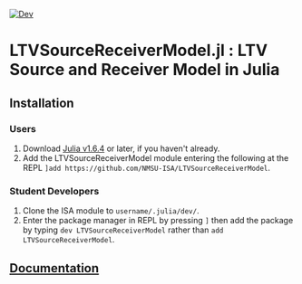 
[![Dev](https://img.shields.io/badge/docs-dev-blue.svg)](https://nmsu-isa.github.io/LTVSourceReceiverModel/dev)

# LTVSourceReceiverModel.jl : LTV Source and Receiver Model in Julia



## Installation

### Users
1) Download [Julia v1.6.4](https://julialang.org/downloads/#long_term_support_release) or later, if you haven't already.
1) Add the LTVSourceReceiverModel module entering the following at the REPL `]add https://github.com/NMSU-ISA/LTVSourceReceiverModel`.

### Student Developers
1) Clone the ISA module to `username/.julia/dev/`.
2) Enter the package manager in REPL by pressing `]`  then add the package by typing `dev LTVSourceReceiverModel` rather than `add LTVSourceReceiverModel`.

## [Documentation](https://nmsu-isa.github.io/LTVSourceReceiverModel/dev/)
